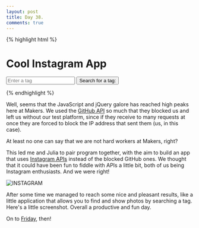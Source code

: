 ```yaml
---
layout: post
title: Day 38.
comments: true
---
```


{% highlight html %}

<h1>Cool Instagram App</h1>
<form id='search' method="post">
	<input type='text' id='tag' placeholder='Enter a tag'>
		<button type='submit' id='button'>Search for a tag:</button>
	</form>
<div id="target"></div>

{% endhighlight %}

Well, seems that the JavaScript and jQuery galore has reached high peaks here at Makers.
We used the [GitHub API](http://federicomaffei.github.io/2014/06/25/day-37/) so much that they blocked us and left us without our test platform, since if they receive to many requests at once they are forced to block the IP address that sent them (us, in this case).

At least no one can say that we are not hard workers at Makers, right?

This led me and Julia to pair program together, with the aim to build an app that uses [Instagram APIs](http://instagram.com/developer/) instead of the blocked GitHub ones. We thought that it could have been fun to fiddle with APIs a little bit, both of us being Instagram enthusiasts. And we were right!

![INSTAGRAM](http://federicomaffei.github.io/public/images/instagram.jpg)

After some time we managed to reach some nice and pleasant results, like a little application that allows you to find and show photos by searching a tag. Here's a little screenshot. Overall a productive and fun day.

On to [Friday](https://www.youtube.com/watch?v=mGgMZpGYiy8), then!
